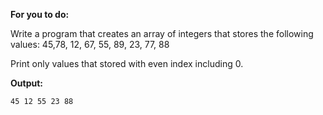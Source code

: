 **For you to do:**

Write a program that creates an array of integers that stores the following values: 45,78, 12,  67, 55, 89, 23, 77, 88

Print only values that stored with even index including 0.

**Output:**

```
45 12 55 23 88
```